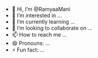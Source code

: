 - 👋 Hi, I’m @RamyaaMani
- 👀 I’m interested in ...
- 🌱 I’m currently learning ...
- 💞️ I’m looking to collaborate on ...
- 📫 How to reach me ...
- 😄 Pronouns: ...
- ⚡ Fun fact: ...

<!---
RamyaaMani/RamyaaMani is a ✨ special ✨ repository because its `README.md` (this file) appears on your GitHub profile.
You can click the Preview link to take a look at your changes.
--->
